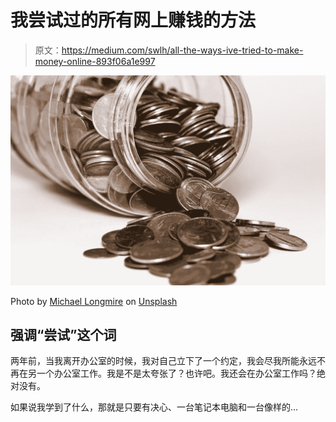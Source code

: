 # 我尝试过的所有网上赚钱的方法

> 原文：<https://medium.com/swlh/all-the-ways-ive-tried-to-make-money-online-893f06a1e997>

![](img/1171557b3908765c9767cb09fdee9673.png)

Photo by [Michael Longmire](https://unsplash.com/@f7photo?utm_source=medium&utm_medium=referral) on [Unsplash](https://unsplash.com?utm_source=medium&utm_medium=referral)

## 强调“尝试”这个词

两年前，当我离开办公室的时候，我对自己立下了一个约定，我会尽我所能永远不再在另一个办公室工作。我是不是太夸张了？也许吧。我还会在办公室工作吗？绝对没有。

如果说我学到了什么，那就是只要有决心、一台笔记本电脑和一台像样的…